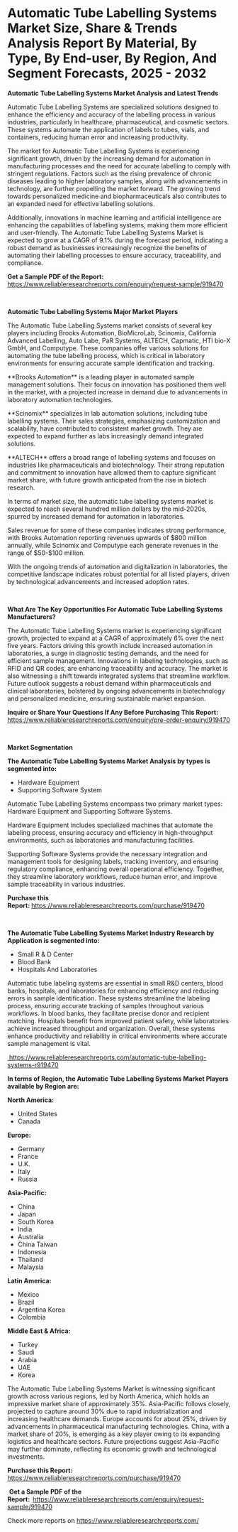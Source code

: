 <p><h1>Automatic Tube Labelling Systems Market Size, Share & Trends Analysis Report By Material, By Type, By End-user, By Region, And Segment Forecasts, 2025 - 2032</h1></p><p><strong>Automatic Tube Labelling Systems Market Analysis and Latest Trends</strong></p>
<p><p>Automatic Tube Labelling Systems are specialized solutions designed to enhance the efficiency and accuracy of the labelling process in various industries, particularly in healthcare, pharmaceutical, and cosmetic sectors. These systems automate the application of labels to tubes, vials, and containers, reducing human error and increasing productivity.</p><p>The market for Automatic Tube Labelling Systems is experiencing significant growth, driven by the increasing demand for automation in manufacturing processes and the need for accurate labelling to comply with stringent regulations. Factors such as the rising prevalence of chronic diseases leading to higher laboratory samples, along with advancements in technology, are further propelling the market forward. The growing trend towards personalized medicine and biopharmaceuticals also contributes to an expanded need for effective labelling solutions.</p><p>Additionally, innovations in machine learning and artificial intelligence are enhancing the capabilities of labelling systems, making them more efficient and user-friendly. The Automatic Tube Labelling Systems Market is expected to grow at a CAGR of 9.1% during the forecast period, indicating a robust demand as businesses increasingly recognize the benefits of automating their labelling processes to ensure accuracy, traceability, and compliance.</p></p>
<p><strong>Get a Sample PDF of the Report:&nbsp;</strong> <a href="https://www.reliableresearchreports.com/enquiry/request-sample/919470?utm_campaign=3005&utm_medium=2&utm_source=Github&utm_content=ia&utm_term=07032025&utm_id=automatic-tube-labelling-systems">https://www.reliableresearchreports.com/enquiry/request-sample/919470</a></p>
<p>&nbsp;</p>
<p><strong>Automatic Tube Labelling Systems Major Market Players</strong></p>
<p><p>The Automatic Tube Labelling Systems market consists of several key players including Brooks Automation, BioMicroLab, Scinomix, California Advanced Labelling, Auto Labe, PaR Systems, ALTECH, Capmatic, HTI bio-X GmbH, and Computype. These companies offer various solutions for automating the tube labelling process, which is critical in laboratory environments for ensuring accurate sample identification and tracking.</p><p>**Brooks Automation** is a leading player in automated sample management solutions. Their focus on innovation has positioned them well in the market, with a projected increase in demand due to advancements in laboratory automation technologies.</p><p>**Scinomix** specializes in lab automation solutions, including tube labelling systems. Their sales strategies, emphasizing customization and scalability, have contributed to consistent market growth. They are expected to expand further as labs increasingly demand integrated solutions.</p><p>**ALTECH** offers a broad range of labelling systems and focuses on industries like pharmaceuticals and biotechnology. Their strong reputation and commitment to innovation have allowed them to capture significant market share, with future growth anticipated from the rise in biotech research.</p><p>In terms of market size, the automatic tube labelling systems market is expected to reach several hundred million dollars by the mid-2020s, spurred by increased demand for automation in laboratories.</p><p>Sales revenue for some of these companies indicates strong performance, with Brooks Automation reporting revenues upwards of $800 million annually, while Scinomix and Computype each generate revenues in the range of $50-$100 million. </p><p>With the ongoing trends of automation and digitalization in laboratories, the competitive landscape indicates robust potential for all listed players, driven by technological advancements and increased adoption rates.</p></p>
<p>&nbsp;</p>
<p><strong>What Are The Key Opportunities For Automatic Tube Labelling Systems Manufacturers?</strong></p>
<p><p>The Automatic Tube Labelling Systems market is experiencing significant growth, projected to expand at a CAGR of approximately 6% over the next five years. Factors driving this growth include increased automation in laboratories, a surge in diagnostic testing demands, and the need for efficient sample management. Innovations in labeling technologies, such as RFID and QR codes, are enhancing traceability and accuracy. The market is also witnessing a shift towards integrated systems that streamline workflow. Future outlook suggests a robust demand within pharmaceuticals and clinical laboratories, bolstered by ongoing advancements in biotechnology and personalized medicine, ensuring sustainable market expansion.</p></p>
<p><strong>Inquire or Share Your Questions If Any Before Purchasing This Report:</strong> <a href="https://www.reliableresearchreports.com/enquiry/pre-order-enquiry/919470?utm_campaign=3005&utm_medium=2&utm_source=Github&utm_content=ia&utm_term=07032025&utm_id=automatic-tube-labelling-systems">https://www.reliableresearchreports.com/enquiry/pre-order-enquiry/919470</a></p>
<p>&nbsp;</p>
<p><strong>Market Segmentation</strong></p>
<p><strong>The Automatic Tube Labelling Systems Market Analysis by types is segmented into:</strong></p>
<p><ul><li>Hardware Equipment</li><li>Supporting Software System</li></ul></p>
<p><p>Automatic Tube Labelling Systems encompass two primary market types: Hardware Equipment and Supporting Software Systems. </p><p>Hardware Equipment includes specialized machines that automate the labeling process, ensuring accuracy and efficiency in high-throughput environments, such as laboratories and manufacturing facilities. </p><p>Supporting Software Systems provide the necessary integration and management tools for designing labels, tracking inventory, and ensuring regulatory compliance, enhancing overall operational efficiency. Together, they streamline laboratory workflows, reduce human error, and improve sample traceability in various industries.</p></p>
<p><strong>Purchase this Report:&nbsp;</strong><a href="https://www.reliableresearchreports.com/purchase/919470?utm_campaign=3005&utm_medium=2&utm_source=Github&utm_content=ia&utm_term=07032025&utm_id=automatic-tube-labelling-systems">https://www.reliableresearchreports.com/purchase/919470</a></p>
<p>&nbsp;</p>
<p><strong>The Automatic Tube Labelling Systems Market Industry Research by Application is segmented into:</strong></p>
<p><ul><li>Small R & D Center</li><li>Blood Bank</li><li>Hospitals And Laboratories</li></ul></p>
<p><p>Automatic tube labeling systems are essential in small R&D centers, blood banks, hospitals, and laboratories for enhancing efficiency and reducing errors in sample identification. These systems streamline the labeling process, ensuring accurate tracking of samples throughout various workflows. In blood banks, they facilitate precise donor and recipient matching. Hospitals benefit from improved patient safety, while laboratories achieve increased throughput and organization. Overall, these systems enhance productivity and reliability in critical environments where accurate sample management is vital.</p></p>
<p><a href="https://www.reliableresearchreports.com/automatic-tube-labelling-systems-r919470?utm_campaign=3005&utm_medium=2&utm_source=Github&utm_content=ia&utm_term=07032025&utm_id=automatic-tube-labelling-systems">&nbsp;https://www.reliableresearchreports.com/automatic-tube-labelling-systems-r919470</a></p>
<p><strong>In terms of Region, the Automatic Tube Labelling Systems Market Players available by Region are:</strong></p>
<p>
    <p> <strong> North America: </strong>
        <ul>
            <li>United States</li>
            <li>Canada</li>
        </ul>
        </p> 
    <p> <strong> Europe: </strong>
        <ul>
            <li>Germany</li>
            <li>France</li>
            <li>U.K.</li>
            <li>Italy</li>
            <li>Russia</li>
        </ul>
        </p> 
    <p> <strong> Asia-Pacific: </strong>
        <ul>
            <li>China</li>
            <li>Japan</li>
            <li>South Korea</li>
            <li>India</li>
            <li>Australia</li>
            <li>China Taiwan</li>
            <li>Indonesia</li>
            <li>Thailand</li>
            <li>Malaysia</li>
        </ul>
        </p> 
    <p> <strong> Latin America: </strong>
        <ul>
            <li>Mexico</li>
            <li>Brazil</li>
            <li>Argentina Korea</li>
            <li>Colombia</li>
        </ul>
        </p> 
    <p> <strong> Middle East & Africa: </strong>
        <ul>
            <li>Turkey</li>
            <li>Saudi</li>
            <li>Arabia</li>
            <li>UAE</li>
            <li>Korea</li>
        </ul>
    </p>
    </p>
<p><p>The Automatic Tube Labelling Systems Market is witnessing significant growth across various regions, led by North America, which holds an impressive market share of approximately 35%. Asia-Pacific follows closely, projected to capture around 30% due to rapid industrialization and increasing healthcare demands. Europe accounts for about 25%, driven by advancements in pharmaceutical manufacturing technologies. China, with a market share of 20%, is emerging as a key player owing to its expanding logistics and healthcare sectors. Future projections suggest Asia-Pacific may further dominate, reflecting its economic growth and technological investments.</p></p>
<p><strong>Purchase this Report: </strong><a href="https://www.reliableresearchreports.com/purchase/919470?utm_campaign=3005&utm_medium=2&utm_source=Github&utm_content=ia&utm_term=07032025&utm_id=automatic-tube-labelling-systems">https://www.reliableresearchreports.com/purchase/919470</a></p>
<p>&nbsp;<strong>Get a Sample PDF of the Report:&nbsp;&nbsp;</strong><a href="https://www.reliableresearchreports.com/enquiry/request-sample/919470?utm_campaign=3005&utm_medium=2&utm_source=Github&utm_content=ia&utm_term=07032025&utm_id=automatic-tube-labelling-systems">https://www.reliableresearchreports.com/enquiry/request-sample/919470</a></p>
<p><strong></strong></p>
<p>Check more reports on <a href="https://www.reliableresearchreports.com/?utm_campaign=3005&utm_medium=2&utm_source=Github&utm_content=ia&utm_term=07032025&utm_id=automatic-tube-labelling-systems">https://www.reliableresearchreports.com/</a></p>